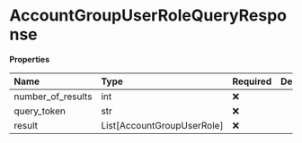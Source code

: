 # AccountGroupUserRoleQueryResponse

**Properties**

| Name              | Type                       | Required | Description |
| :---------------- | :------------------------- | :------- | :---------- |
| number_of_results | int                        | ❌       |             |
| query_token       | str                        | ❌       |             |
| result            | List[AccountGroupUserRole] | ❌       |             |

